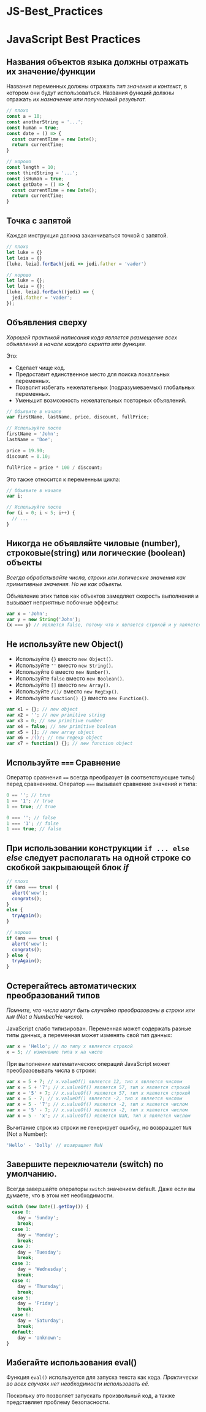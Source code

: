 # JS-Best_Practices

# JavaScript Best Practices 

## Названия объектов языка должны отражать их значение/функции

Названия переменных должны отражать *тип значения и контекст*, в котором они будут использоваться.
Названия функций должны отражать *их назначение или получаемый результат.*

``` js
// плохо
const a = 10;
const anotherString = '...';
const human = true;
const date = () => {
  const currentTime = new Date();
  return currentTime;
}

// хорошо
const length = 10;
const thirdString = '...';
const isHuman = true;
const getDate = () => {
  const currentTime = new Date();
  return currentTime;
}
```

## Точка с запятой

Каждая инструкция должна заканчиваться точкой с запятой.

```js
// плохо
let luke = {}
let leia = {}
[luke, leia].forEach(jedi => jedi.father = 'vader')

// хорошо
let luke = {};
let leia = {};
[luke, leia].forEach((jedi) => {
  jedi.father = 'vader';
});
```

## Объявления сверху

*Хорошей практикой написания кода является размещение всех объявлений
в начале каждого скрипта или функции.*

Это: 

+ Сделает чище код.
+ Предоставит единственное место для поиска локалльных переменных.
+ Позволит избегать нежелательных (подразумеваемых) глобальных переменных.
+ Уменьшит возможность нежелательных повторных объявлений.

``` js
// Объявите в начале
var firstName, lastName, price, discount, fullPrice;

// Используйте после
firstName = 'John';
lastName = 'Doe';

price = 19.90;
discount = 0.10;

fullPrice = price * 100 / discount;
```

Это также относится к переменным цикла:

``` js
// Объявите в начале
var i;

// Используйте после
for (i = 0; i < 5; i++) {
  // ...
}
```
## Никогда не объявляйте чиловые (number), строковые(string) или логические (boolean) объекты

*Всегда обрабатывайте числа, строки или логические значения как примитивные значения.
Но не как объекты.*

Объявление этих типов как объектов замедляет скорость выполнения и вызывает неприятные побочные эффекты:

``` js
var x = 'John';
var y = new String('John');
(x === y) // является false, потому что x является строкой и у является объектом.
```

## Не используйте new Object()

+ Используйте `{}` вместо `new Object()`.
+ Используйте `''` вместо `new String()`.
+ Используйте `0` вместо `new Number()`.
+ Используйте `false` вместо `new Boolean()`.
+ Используйте `[]` вместо `new Array()`.
+ Используйте `/()/` вместо `new RegExp()`.
+ Используйте `function() {}` вместо `new Function()`.

``` js
var x1 = {}; // new object
var x2 = ''; // new primitive string
var x3 = 0; // new primitive number
var x4 = false; // new primitive boolean
var x5 = []; // new array object
var x6 = /()/; // new regexp object
var x7 = function() {}; // new function object
```

## Используйте `===` Сравнение

Оператор сравнения `==` всегда преобразует (в соответствующие типы) перед сравнением.
Оператор `===` вызывает сравнение значений и типа:

``` js
0 == ''; // true
1 == '1'; // true
1 == true; // true

0 === ''; // false
1 === '1'; // false
1 === true; // false
```

## При использовании конструкции `if ... else` *else* следует располагать на одной строке со скобкой закрывающей блок *if*

``` js
// плохо
if (ans === true) {
  alert('wow');
  congrats();
} 
else {
  tryAgain();
}

// хорошо
if (ans === true) {
  alert('wow');
  congrats();
} else {
  tryAgain();
}
```

## Остерегайтесь автоматических преобразований типов

*Помните, что числа могут быть случайно преобразованы в строки или `NaN` (Not a Number/Не число).*

JavaScript слабо типизирован. Переменная может содержать разные типы данных, а переменная может изменять свой тип данных:

``` js
var x = 'Hello'; // по типу х является строкой
x = 5; // изменение типа х на число
```

При выполнении математических операций JavaScript может преобразовывать числа в строки:

``` js
var x = 5 + 7; // x.valueOf() является 12, тип х является числом
var x = 5 + '7'; // x.valueOf() является 57, тип х является строкой
var x = '5' + 7; // x.valueOf() является 57, тип х является строкой
var x = 5 - 7; // x.valueOf() является -2, тип х является числом
var x = 5 - '7'; // x.valueOf() является -2, тип х является числом
var x = '5' - 7; // x.valueOf() является -2, тип х является числом
var x = 5 - 'x'; // x.valueOf() является NaN, тип х является числом
```

Вычитание строк из строки не генерирует ошибку, но возвращает `NaN` (Not a Number):

``` js
'Hello' - 'Dolly' // возвращает NaN
```

## Завершите переключатели (switch) по умолчанию.

Всегда завершайте операторы `switch` значением default. Даже если вы думаете, что в этом нет необходимости.

``` js
switch (new Date().getDay()) {
  case 0:
    day = 'Sunday';
    break;
  case 1:
    day = 'Monday';
    break;
  case 2:
    day = 'Tuesday';
    break;
  case 3:
    day = 'Wednesday';
    break;
  case 4:
    day = 'Thursday';
    break;
  case 5:
    day = 'Friday';
    break;
  case 6:
    day = 'Saturday';
    break;
  default:
    day = 'Unknown';
} 
```

## Избегайте использования eval()

Функция `eval()` используется для запуска текста как кода. *Практически во всех случаях
нет необходимости использовать её.*

Поскольку это позволяет запускать произвольный код, а также представляет проблему безопасности.